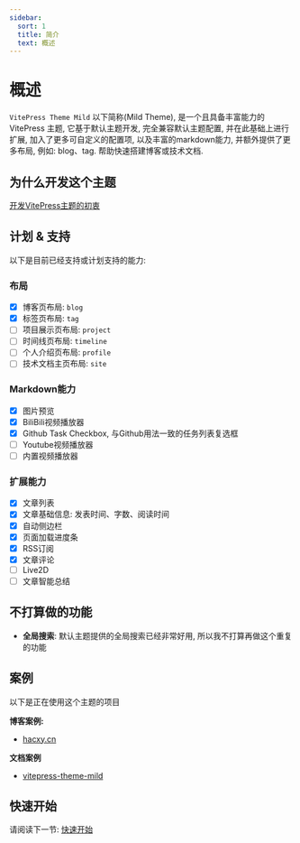 ```yaml
---
sidebar:
  sort: 1
  title: 简介
  text: 概述
---
```


# 概述

`VitePress Theme Mild` 以下简称(Mild Theme), 是一个且具备丰富能力的 VitePress 主题, 它基于默认主题开发, 完全兼容默认主题配置, 并在此基础上进行扩展, 加入了更多可自定义的配置项, 以及丰富的markdown能力, 并额外提供了更多布局, 例如: blog、tag. 帮助快速搭建博客或技术文档.

## 为什么开发这个主题

[开发VitePress主题的初衷](https://hacxy.cn/docs/posts/dev-vitepress-theme/)

## 计划 & 支持

以下是目前已经支持或计划支持的能力:

### 布局

- [x] 博客页布局: `blog`
- [x] 标签页布局: `tag`
- [ ] 项目展示页布局: `project`
- [ ] 时间线页布局: `timeline`
- [ ] 个人介绍页布局: `profile`
- [ ] 技术文档主页布局: `site`

### Markdown能力

- [x] 图片预览
- [x] BiliBili视频播放器
- [x] Github Task Checkbox, 与Github用法一致的任务列表复选框
- [ ] Youtube视频播放器
- [ ] 内置视频播放器

### 扩展能力

- [x] 文章列表
- [x] 文章基础信息: 发表时间、字数、阅读时间
- [x] 自动侧边栏
- [x] 页面加载进度条
- [x] RSS订阅
- [x] 文章评论
- [ ] Live2D
- [ ] 文章智能总结

## 不打算做的功能

- **全局搜索**: 默认主题提供的全局搜索已经非常好用, 所以我不打算再做这个重复的功能

## 案例

以下是正在使用这个主题的项目

**博客案例:**

- [hacxy.cn](https://hacxy.cn)

**文档案例**

- [vitepress-theme-mild](https://theme.hacxy.cn)

## 快速开始

请阅读下一节: [快速开始](./quick-start.md)
